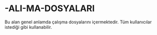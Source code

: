 # -ALI-MA-DOSYALARI
Bu alan genel anlamda çalışma dosyalarını içermektedir. Tüm kullanıcılar istediği gibi kullanabilir.
